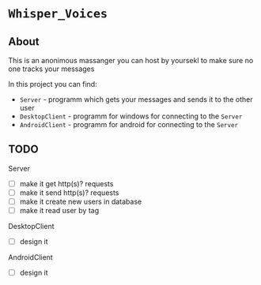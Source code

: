 # `Whisper_Voices`

## About

This is an anonimous massanger you can host by yoursekl to make sure no one tracks your messages

In this project you can find: 
- `Server` - programm which gets your messages and sends it to the other user
- `DesktopClient` - programm for windows for connecting to the `Server`
- `AndroidClient` - programm for android for connecting to the `Server`

## TODO

Server
- [ ] make it get http(s)? requests
- [ ] make it send http(s)? requests
- [ ] make it create new users in database
- [ ] make it read user by tag

DesktopClient
- [ ] design it

AndroidClient
- [ ] design it
